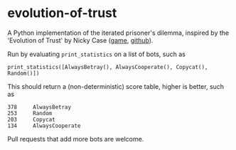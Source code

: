 # evolution-of-trust
A Python implementation of the iterated prisoner's dilemma, inspired by the 'Evolution of Trust' by Nicky Case ([game](https://ncase.me/trust/), [github](https://github.com/ncase/trust)).

Run by evaluating `print_statistics` on a list of bots, such as
```
print_statistics([AlwaysBetray(), AlwaysCooperate(), Copycat(), Random()])
```
This should return a (non-deterministic) score table, higher is better, such as
```
378     AlwaysBetray
253     Random
203     Copycat
134     AlwaysCooperate
```

Pull requests that add more bots are welcome.
